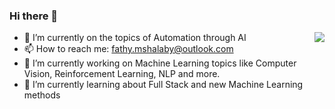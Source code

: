 ### Hi there 👋
<img align="right" src="https://github-readme-stats.vercel.app/api?username=fathyshalaby&show_icons=true&icon_color=805AD5&text_color=718096&bg_color=ffffff&hide_title=true" />

- 🔭 I’m currently on the topics of Automation through AI
- 📫 How to reach me: fathy.mshalaby@outlook.com
- 🔭 I’m currently working on Machine Learning topics like Computer Vision, Reinforcement Learning, NLP and more.
- 🌱 I’m currently learning about Full Stack and new Machine Learning methods
<!--
Here are some ideas to get you started:

- 🔭 I’m currently working on ...
- 🌱 I’m currently learning ...
- 👯 I’m looking to collaborate on ...
- 🤔 I’m looking for help with ...
- 💬 Ask me about ...
- 📫 How to reach me: ...
- 😄 Pronouns: ...
- ⚡ Fun fact: ...
-->
